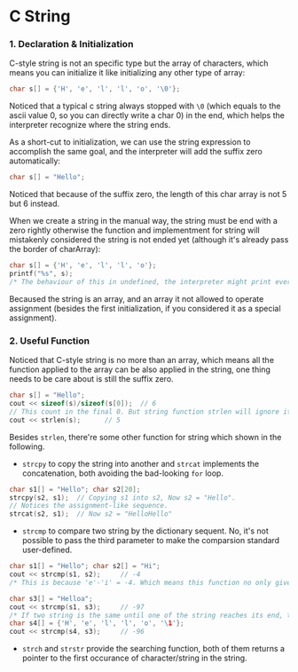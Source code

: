 # C String

### 1. Declaration & Initialization

C-style string is not an specific type but the array of characters, which means you can initialize it like initializing any other type of array:

```c
char s[] = {'H', 'e', 'l', 'l', 'o', '\0'};
```

Noticed that a typical c string always stopped with `\0` (which equals to the ascii value 0, so you can directly write a char 0) in the end, which helps the interpreter recognize where the string ends.

As a short-cut to initialization, we can use the string expression to accomplish the same goal, and the interpreter will add the suffix zero automatically:

```c
char s[] = "Hello";
```

Noticed that because of the suffix zero, the length of this char array is not 5 but 6 instead.

When we create a string in the manual way, the string must be end with a zero rightly otherwise the function and implementment for string will mistakenly considered the string is not ended yet (although it's already pass the border of charArray):

```c
char s[] = {'H', 'e', 'l', 'l', 'o'};
printf("%s", s);
/* The behaviour of this in undefined, the interpreter might print every bits after last 'o' until '\0' occasionly occurs in the memory. */
```

Becaused the string is an array, and an array it not allowed to operate assignment (besides the first initialization, if you considered it as a special assignment).







### 2. Useful Function

Noticed that C-style string is no more than an array, which means all the function applied to the array can be also applied in the string, one thing needs to be care about is still the suffix zero.

```c++
char s[] = "Hello";
cout << sizeof(s)/sizeof(s[0]);  // 6
// This count in the final 0. But string function strlen will ignore it:
cout << strlen(s);		// 5
```

Besides `strlen`, there're some other function for string which shown in the following.

- `strcpy` to copy the string into another and `strcat` implements the concatenation, both avoiding the bad-looking `for` loop.

```c++
char s1[] = "Hello"; char s2[20];
strcpy(s2, s1);  // Copying s1 into s2, Now s2 = "Hello".
// Notices the assignment-like sequence.
strcat(s2, s1);  // Now s2 = "HelloHello"
```

- `strcmp` to compare two string by the dictionary sequent. No, it's not possible to pass the third parameter to make the comparsion standard user-defined.

```c++
char s1[] = "Hello"; char s2[] = "Hi";
cout << strcmp(s1, s2);		// -4
/* This is because 'e'-'i' = -4. Which means this function no only gives the comparsion result but quantify it. */

char s3[] = "Helloa";
cout << strcmp(s1, s3);		// -97
/* If two string is the same until one of the string reaches its end, then the function will consider the last 0 as the final one of s1. This mechanism can be checked by deliberately puting a none-zero value to the end of string to see what happened: */
char s4[] = {'H', 'e', 'l', 'l', 'o', '\1'};
cout << strcmp(s4, s3);		// -96
```

- `strch` and `strstr` provide the searching function, both of them returns a pointer to the first occurance of character/string in the string.

